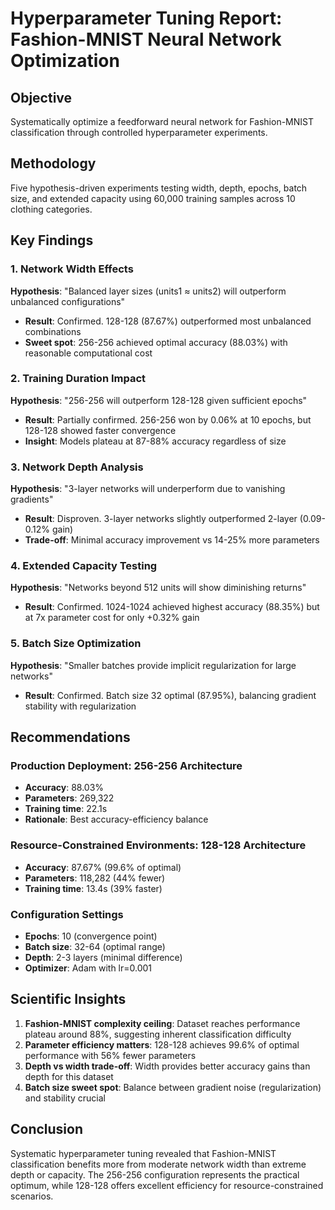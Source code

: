 # Hyperparameter Tuning Report: Fashion-MNIST Neural Network Optimization

## Objective
Systematically optimize a feedforward neural network for Fashion-MNIST classification through controlled hyperparameter experiments.

## Methodology
Five hypothesis-driven experiments testing width, depth, epochs, batch size, and extended capacity using 60,000 training samples across 10 clothing categories.

## Key Findings

### 1. Network Width Effects
**Hypothesis**: "Balanced layer sizes (units1 ≈ units2) will outperform unbalanced configurations"
- **Result**: Confirmed. 128-128 (87.67%) outperformed most unbalanced combinations
- **Sweet spot**: 256-256 achieved optimal accuracy (88.03%) with reasonable computational cost

### 2. Training Duration Impact
**Hypothesis**: "256-256 will outperform 128-128 given sufficient epochs"
- **Result**: Partially confirmed. 256-256 won by 0.06% at 10 epochs, but 128-128 showed faster convergence
- **Insight**: Models plateau at 87-88% accuracy regardless of size

### 3. Network Depth Analysis
**Hypothesis**: "3-layer networks will underperform due to vanishing gradients"
- **Result**: Disproven. 3-layer networks slightly outperformed 2-layer (0.09-0.12% gain)
- **Trade-off**: Minimal accuracy improvement vs 14-25% more parameters

### 4. Extended Capacity Testing
**Hypothesis**: "Networks beyond 512 units will show diminishing returns"
- **Result**: Confirmed. 1024-1024 achieved highest accuracy (88.35%) but at 7x parameter cost for only +0.32% gain

### 5. Batch Size Optimization
**Hypothesis**: "Smaller batches provide implicit regularization for large networks"
- **Result**: Confirmed. Batch size 32 optimal (87.95%), balancing gradient stability with regularization

## Recommendations

### Production Deployment: 256-256 Architecture
- **Accuracy**: 88.03%
- **Parameters**: 269,322
- **Training time**: 22.1s
- **Rationale**: Best accuracy-efficiency balance

### Resource-Constrained Environments: 128-128 Architecture
- **Accuracy**: 87.67% (99.6% of optimal)
- **Parameters**: 118,282 (44% fewer)
- **Training time**: 13.4s (39% faster)

### Configuration Settings
- **Epochs**: 10 (convergence point)
- **Batch size**: 32-64 (optimal range)
- **Depth**: 2-3 layers (minimal difference)
- **Optimizer**: Adam with lr=0.001

## Scientific Insights

1. **Fashion-MNIST complexity ceiling**: Dataset reaches performance plateau around 88%, suggesting inherent classification difficulty
2. **Parameter efficiency matters**: 128-128 achieves 99.6% of optimal performance with 56% fewer parameters
3. **Depth vs width trade-off**: Width provides better accuracy gains than depth for this dataset
4. **Batch size sweet spot**: Balance between gradient noise (regularization) and stability crucial

## Conclusion
Systematic hyperparameter tuning revealed that Fashion-MNIST classification benefits more from moderate network width than extreme depth or capacity. The 256-256 configuration represents the practical optimum, while 128-128 offers excellent efficiency for resource-constrained scenarios.